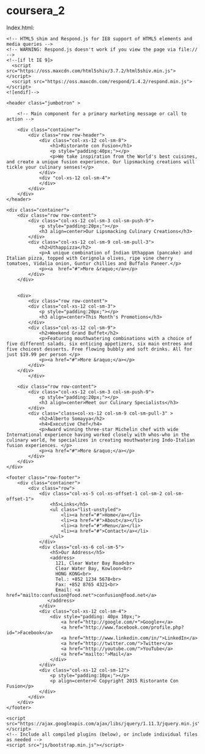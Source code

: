 # coursera_2

Index.html:

<!DOCTYPE html>
<html lang="en">

<head>
    <meta charset="utf-8">
    <meta http-equiv="X-UA-Compatible" content="IE=edge">
    <meta name="viewport" content="width=device-width, initial-scale=1">
    <!-- The above 3 meta tags *must* come first in the head; any other head 
         content must come *after* these tags -->
    <link href="css/mystyles.css" rel="stylesheet">
    <title>Ristorante Con Fusion</title>
    <!-- Bootstrap -->
    <link href="css/bootstrap.min.css" rel="stylesheet">
    <link href="css/bootstrap-theme.min.css" rel="stylesheet">

    <!-- HTML5 shim and Respond.js for IE8 support of HTML5 elements and media queries -->
    <!-- WARNING: Respond.js doesn't work if you view the page via file:// -->
    <!--[if lt IE 9]>
      <script src="https://oss.maxcdn.com/html5shiv/3.7.2/html5shiv.min.js"></script>
      <script src="https://oss.maxcdn.com/respond/1.4.2/respond.min.js"></script>
    <![endif]-->
</head>

<body>

    <header class="jumbotron" >

        <!-- Main component for a primary marketing message or call to action -->

        <div class="container">
            <div class="row row-header">
                <div class="col-xs-12 col-sm-8">
                    <h1>Ristorante con Fusion</h1>
                    <p style="padding:40px;"></p>
                    <p>We take inspiration from the World's best cuisines, and create a unique fusion experience. Our lipsmacking creations will tickle your culinary senses!</p>
                </div>
                <div "col-xs-12 col-sm-4">
                </div>
            </div>
        </div>
    </header>

    <div class="container">
        <div class="row row-content">
            <div class="col-xs-12 col-sm-3 col-sm-push-9">
                <p style="padding:20px;"></p>
                <h3 align=center>Our Lipsmacking Culinary Creations</h3>
            </div>
            <div class="col-xs-12 col-sm-9 col-sm-pull-3">
                <h2>Uthappizza</h2>
                <p>A unique combination of Indian Uthappam (pancake) and Italian pizza, topped with Cerignola olives, ripe vine cherry tomatoes, Vidalia onion, Guntur chillies and Buffalo Paneer.</p>
                <p><a  href="#">More &raquo;</a></p>
            </div>
        </div>


        <div>
            <div class="row row-content">
            <div class="col-xs-12 col-sm-3">
                <p style="padding:20px;"></p>
                <h3 align=center>This Month's Promotions</h3>
            </div>
            <div class="col-xs-12 col-sm-9">
                <h2>Weekend Grand Buffet</h2>
                <p>Featuring mouthwatering combinations with a choice of five different salads, six enticing appetizers, six main entrees and five choicest desserts. Free flowing bubbly and soft drinks. All for just $19.99 per person </p>
                <p><a href="#">More &raquo;</a></p>
            </div>
        </div>
            </div>

        <div class="row row-content">
            <div class="col-xs-12 col-sm-3 col-sm-push-9">
                <p style="padding:20px;"></p>
                <h3 align=center>Meet our Culinary Specialists</h3>
            </div>
            <div class="class=col-xs-12 col-sm-9 col-sm-pull-3" >
                <h2>Alberto Somayya</h2>
                <h4>Executive Chef</h4>
                <p>Award winning three-star Michelin chef with wide International experience having worked closely with whos-who in the culinary world, he specializes in creating mouthwatering Indo-Italian fusion experiences. </p>
                <p><a href="#">More &raquo;</a></p>
            </div>
        </div>
    </div>

    <footer class="row-footer">
        <div class="container">
            <div class="row">             
                <div class="col-xs-5 col-xs-offset-1 col-sm-2 col-sm-offset-1">
                    <h5>Links</h5>
                    <ul class="list-unstyled">
                        <li><a href="#">Home</a></li>
                        <li><a href="#">About</a></li>
                        <li><a href="#">Menu</a></li>
                        <li><a href="#">Contact</a></li>
                    </ul>
                </div>
                <div class="col-xs-6 col-sm-5">
                    <h5>Our Address</h5>
                    <address>
		              121, Clear Water Bay Road<br>
		              Clear Water Bay, Kowloon<br>
		              HONG KONG<br>
		              Tel.: +852 1234 5678<br>
		              Fax: +852 8765 4321<br>
		              Email: <a href="mailto:confusion@food.net">confusion@food.net</a>
		           </address>
                </div>
                <div class="col-xs-12 col-sm-4">
                    <div style="padding: 40px 10px;">
                        <a href="http://google.com/+">Google+</a>
                        <a href="http://www.facebook.com/profile.php?id=">Facebook</a>
                        <a href="http://www.linkedin.com/in/">LinkedIn</a>
                        <a href="http://twitter.com/">Twitter</a>
                        <a href="http://youtube.com/">YouTube</a>
                        <a href="mailto:">Mail</a>
                    </div>
                </div>
                <div class="col-xs-12 col-sm-12">
                    <p style="padding:10px;"></p>
                    <p align=center>© Copyright 2015 Ristorante Con Fusion</p>
                </div>
            </div>
        </div>
    </footer>
<!-- jQuery (necessary for Bootstrap's JavaScript plugins) -->
    <script src="https://ajax.googleapis.com/ajax/libs/jquery/1.11.3/jquery.min.js"></script>
    <!-- Include all compiled plugins (below), or include individual files as needed -->
    <script src="js/bootstrap.min.js"></script>
</body>

</html>
